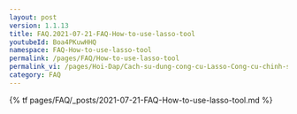 ```yaml
---
layout: post
version: 1.1.13
title: FAQ.2021-07-21-FAQ-How-to-use-lasso-tool
youtubeId: Boa4PKuwHHQ
namespace: FAQ-How-to-use-lasso-tool
permalink: /pages/FAQ/How-to-use-lasso-tool
permalink_vi: /pages/Hoi-Dap/Cach-su-dung-cong-cu-Lasso-Cong-cu-chinh-sua-nhom
category: FAQ
---
```

<p>{% tf pages/FAQ/_posts/2021-07-21-FAQ-How-to-use-lasso-tool.md %}</p>
